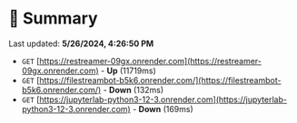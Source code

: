 # 📖 Summary
Last updated: **5/26/2024, 4:26:50 PM**

- `GET` [https://restreamer-09gx.onrender.com](https://restreamer-09gx.onrender.com) - **Up** (11719ms)
- `GET` [https://filestreambot-b5k6.onrender.com/](https://filestreambot-b5k6.onrender.com/) - **Down** (132ms)
- `GET` [https://jupyterlab-python3-12-3.onrender.com](https://jupyterlab-python3-12-3.onrender.com) - **Down** (169ms)
